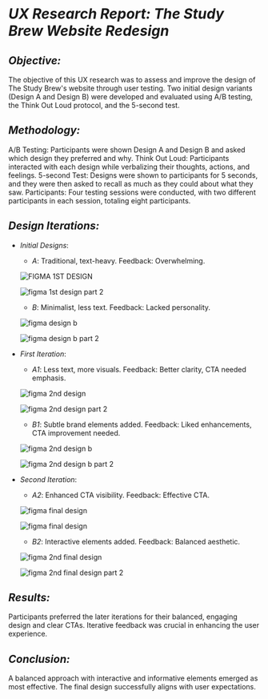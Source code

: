 # *UX Research Report: The Study Brew Website Redesign*

## *Objective:*
The objective of this UX research was to assess and improve the design of The Study Brew's website through user testing. Two initial design variants (Design A and Design B) were developed and evaluated using A/B testing, the Think Out Loud protocol, and the 5-second test.

## *Methodology:*
A/B Testing: Participants were shown Design A and Design B and asked which design they preferred and why.
Think Out Loud: Participants interacted with each design while verbalizing their thoughts, actions, and feelings.
5-second Test: Designs were shown to participants for 5 seconds, and they were then asked to recall as much as they could about what they saw.
Participants: Four testing sessions were conducted, with two different participants in each session, totaling eight participants.

## *Design Iterations:*
- *Initial Designs*:
  - *A*: Traditional, text-heavy. Feedback: Overwhelming.
  
  ![FIGMA 1ST DESIGN](/study-brew/public/first_old1.png)

  ![figma 1st design part 2](/study-brew/public/first_old2.png)

  - *B*: Minimalist, less text. Feedback: Lacked personality.
  
  ![figma design b](/study-brew/public/second_old1.png)
  
  ![figma design b part 2](/study-brew/public/second_old2.png)

- *First Iteration*:
  - *A1*: Less text, more visuals. Feedback: Better clarity, CTA needed emphasis.
  
  ![figma 2nd design](/study-brew/public/first_new1.png)
  
  ![figma 2nd design part 2](/study-brew/public/first_new2.png)

  - *B1*: Subtle brand elements added. Feedback: Liked enhancements, CTA improvement needed.
  
  ![figma 2nd design b](/study-brew/public/second_new1.png)
  
  ![figma 2nd design b part 2](/study-brew/public/second_new2.png)

- *Second Iteration*:
  - *A2*: Enhanced CTA visibility. Feedback: Effective CTA.
  
  ![figma final design](/study-brew/public/first_latest1.png)
  
  ![figma final design](/study-brew/public/first_latest2.png)

  - *B2*: Interactive elements added. Feedback: Balanced aesthetic.
  
  ![figma 2nd final design](/study-brew/public/second_new1.png)
  
  ![figma 2nd final design part 2](/study-brew/public/second_new2.png)

## *Results:*
Participants preferred the later iterations for their balanced, engaging design and clear CTAs. Iterative feedback was crucial in enhancing the user experience.

## *Conclusion:*
A balanced approach with interactive and informative elements emerged as most effective. The final design successfully aligns with user expectations.